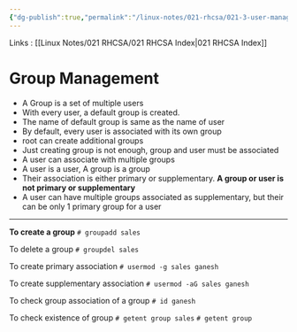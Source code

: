 ```yaml
---
{"dg-publish":true,"permalink":"/linux-notes/021-rhcsa/021-3-user-management/021-3-4-group-management/"}
---
```


Links : [[Linux Notes/021 RHCSA/021 RHCSA Index\|021 RHCSA Index]]

# Group Management

- A Group is a set of multiple users
- With every user, a default group is created.
- The name of default group is same as the name of user
- By default, every user is associated with its own group
- root can create additional groups
- Just creating group is not enough, group and user must be associated
- A user can associate with multiple groups
- A user is a user, A group is a group
- Their association is either primary or supplementary. **A group or user is not primary or supplementary**
- A user can have multiple groups associated as supplementary, but their can be only 1 primary group for a user

---

**To create a group**
`# groupadd sales`

To delete a group
`# groupdel sales`

To create primary association
`# usermod -g sales ganesh`

To create supplementary association
`# usermod -aG sales ganesh`

To check group association of a group
`# id ganesh`

To check existence of group
`# getent group sales`
`# getent group`
